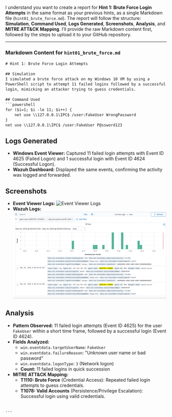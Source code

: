 I understand you want to create a report for **Hint 1: Brute Force Login Attempts** in the same format as your previous hints, as a single Markdown file (`hint01_brute_force.md`). The report will follow the structure: **Simulation**, **Command Used**, **Logs Generated**, **Screenshots**, **Analysis**, and **MITRE ATT&CK Mapping**. I’ll provide the raw Markdown content first, followed by the steps to upload it to your GitHub repository.

---

### Markdown Content for `hint01_brute_force.md`

```
# Hint 1: Brute Force Login Attempts

## Simulation
I simulated a brute force attack on my Windows 10 VM by using a PowerShell script to attempt 11 failed logins followed by a successful login, mimicking an attacker trying to guess credentials.

## Command Used
```powershell
for ($i=1; $i -le 11; $i++) {
    net use \\127.0.0.1\IPC$ /user:FakeUser WrongPassword
}
net use \\127.0.0.1\IPC$ /user:FakeUser P@ssword123
```

## Logs Generated
- **Windows Event Viewer:** Captured 11 failed login attempts with Event ID 4625 (Failed Logon) and 1 successful login with Event ID 4624 (Successful Logon).  
- **Wazuh Dashboard:** Displayed the same events, confirming the activity was logged and forwarded.

## Screenshots
- **Event Viewer Logs:** ![Event Viewer Logs](../screenshots/event-logs.png)  
- **Wazuh Logs:** ![Wazuh Logs](../screenshots/wazuh-logs.png)

## Analysis
- **Pattern Observed:** 11 failed login attempts (Event ID 4625) for the user `FakeUser` within a short time frame, followed by a successful login (Event ID 4624).  
- **Fields Analyzed:**  
  - `win.eventdata.targetUserName`: `FakeUser`  
  - `win.eventdata.failureReason`: "Unknown user name or bad password"  
  - `win.eventdata.logonType`: `3` (Network logon)  
  - **Count:** 11 failed logins in quick succession  
- **MITRE ATT&CK Mapping:**  
  - **T1110: Brute Force** (Credential Access): Repeated failed login attempts to guess credentials.  
  - **T1078: Valid Accounts** (Persistence/Privilege Escalation): Successful login using valid credentials.
```

---

